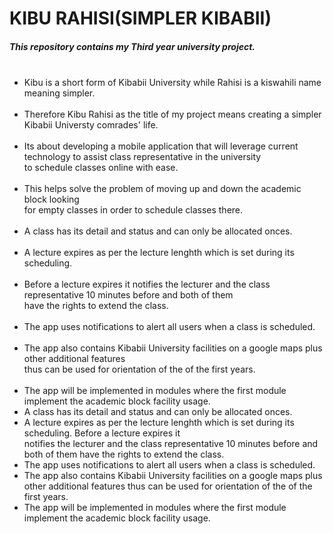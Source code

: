 # KIBU RAHISI(SIMPLER KIBABII)
##### This repository contains my Third year university project.<br><br> 
* Kibu is a short form of Kibabii University while Rahisi is a kiswahili name meaning simpler. <br><br>
* Therefore Kibu Rahisi as the title of my project means creating a simpler Kibabii Universty comrades' life.<br><br>
* Its about developing a mobile application that will leverage current technology to assist class representative in the university <br>
 to schedule classes online with ease. <br><br>
* This helps solve the problem of moving up and down the academic block looking<br>
for empty classes in order to schedule classes there. <br><br>
* A class has its detail and status and can only be allocated onces. <br><br>
* A lecture expires as per the lecture lenghth which is set during its scheduling. <br><br>
* Before a lecture expires it notifies the lecturer and the class representative 10 minutes before and both of them <br>
 have the rights to extend the class. <br><br>
* The app uses notifications to alert all users when a class is scheduled.<br><br>
* The app also contains Kibabii University facilities on a google maps plus other additional features <br>
thus can be used for orientation of the of the first years.<br><br>
* The app will be implemented in modules where the first module implement the academic block facility usage.
* A class has its detail and status and can only be allocated onces.
* A lecture expires as per the lecture lenghth which is set during its scheduling. Before a lecture expires it <br>
 notifies the lecturer and the class representative 10 minutes before and both of them have the rights to extend the class. <br>
* The app uses notifications to alert all users when a class is scheduled. <br>
* The app also contains Kibabii University facilities on a google maps plus other additional features
thus can be used for orientation of the of the first years. <br>
* The app will be implemented in modules where the first module implement the academic block facility usage.


